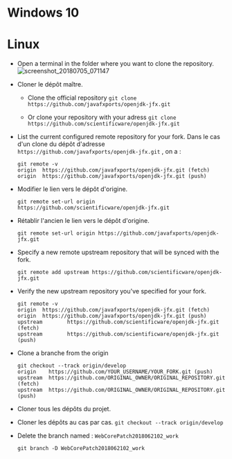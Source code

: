 # Windows 10


# Linux

- Open a terminal in the folder where you want to clone the repository.
![screenshot_20180705_071147](https://user-images.githubusercontent.com/19194678/42303924-dfda33a2-8023-11e8-8ae3-af811c438225.png)
- Cloner le dépôt maître.
  - Clone the official repository
    ```git clone https://github.com/javafxports/openjdk-jfx.git```
 
  - Or clone your repository with your adress
    ```git clone https://github.com/scientificware/openjdk-jfx.git```
- List the current configured remote repository for your fork. Dans le cas d'un clone du dépôt d'adresse `https://github.com/javafxports/openjdk-jfx.git` , on a :
  ````
  git remote -v
  origin  https://github.com/javafxports/openjdk-jfx.git (fetch)
  origin  https://github.com/javafxports/openjdk-jfx.git (push)
  ````
- Modifier le lien vers le dépôt d'origine.
  ```
  git remote set-url origin https://github.com/scientificware/openjdk-jfx.git
  ```
- Rétablir l'ancien le lien vers le dépôt d'origine.
  ```
  git remote set-url origin https://github.com/javafxports/openjdk-jfx.git

- Specify a new remote upstream repository that will be synced with the fork.
  ```
  git remote add upstream https://github.com/scientificware/openjdk-jfx.git
  ```

- Verify the new upstream repository you've specified for your fork.
  ```
  git remote -v
  origin  https://github.com/javafxports/openjdk-jfx.git (fetch)
  origin  https://github.com/javafxports/openjdk-jfx.git (push)
  upstream        https://github.com/scientificware/openjdk-jfx.git (fetch)
  upstream        https://github.com/scientificware/openjdk-jfx.git (push)
  ```

- Clone a branche from the origin
  ```
  git checkout --track origin/develop
  origin    https://github.com/YOUR_USERNAME/YOUR_FORK.git (push)
  upstream  https://github.com/ORIGINAL_OWNER/ORIGINAL_REPOSITORY.git (fetch)
  upstream  https://github.com/ORIGINAL_OWNER/ORIGINAL_REPOSITORY.git (push)
  ```

- Cloner tous les dépôts du projet.

- Cloner les dépôts au cas par cas.
  ```git checkout --track origin/develop```

- Delete the branch named : `WebCorePatch2018062102_work`
  ```
  git branch -D WebCorePatch2018062102_work
  ```